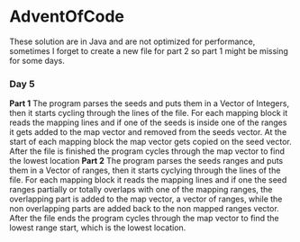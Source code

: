 # AdventOfCode
These solution are in Java and are not optimized for performance, sometimes I forget to create a new file for part 2 so part 1 might be missing for some days. 

### Day 5
__Part 1__
The program parses the seeds and puts them in a Vector of Integers, then it starts cycling through the lines of the file. For each mapping block it reads the mapping lines and if one of the seeds is inside one of the ranges it gets added to the map vector and removed from the seeds vector. At the start of each mapping block the map vector gets copied on the seed vector. After the file is finished the program cycles through the map vector to find the lowest location
__Part 2__
The program parses the seeds ranges and puts them in a Vector of ranges, then it starts cyclying through the lines of the file. For each mapping block it reads the mapping lines and if one the seed ranges partially or totally overlaps with one of the mapping ranges, the overlapping part is added to the map vector, a vector of ranges, while the non overlapping parts are added back to the non mapped ranges vector. After the file ends the program cycles through the map vector to find the lowest range start, which is the lowest location.
